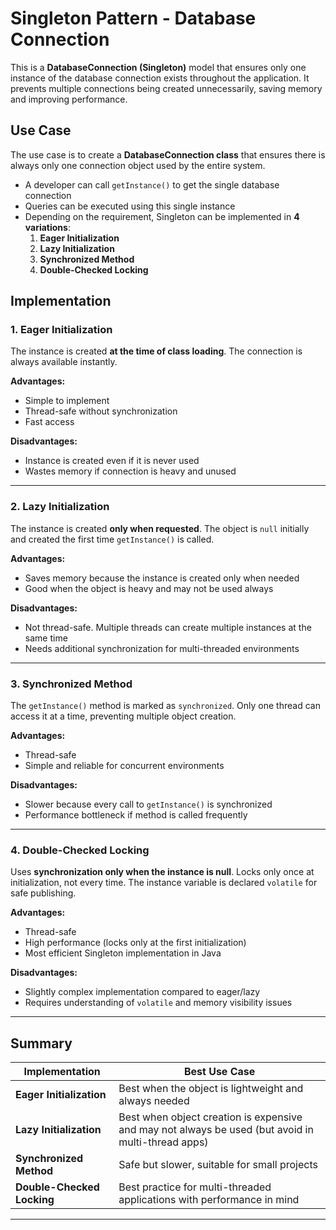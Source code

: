 # Singleton Pattern - Database Connection 

This is a **DatabaseConnection (Singleton)** model that ensures only one instance of the database connection exists throughout the application. It prevents multiple connections being created unnecessarily, saving memory and improving performance.

## Use Case

The use case is to create a **DatabaseConnection class** that ensures there is always only one connection object used by the entire system.

- A developer can call `getInstance()` to get the single database connection
- Queries can be executed using this single instance
- Depending on the requirement, Singleton can be implemented in **4 variations**:
    1. **Eager Initialization**
    2. **Lazy Initialization**
    3. **Synchronized Method**
    4. **Double-Checked Locking**

## Implementation

### 1. Eager Initialization

The instance is created **at the time of class loading**. The connection is always available instantly.

**Advantages:**
- Simple to implement
- Thread-safe without synchronization
- Fast access

**Disadvantages:**
- Instance is created even if it is never used
- Wastes memory if connection is heavy and unused

---

### 2. Lazy Initialization

The instance is created **only when requested**. The object is `null` initially and created the first time `getInstance()` is called.

**Advantages:**
- Saves memory because the instance is created only when needed
- Good when the object is heavy and may not be used always

**Disadvantages:**
- Not thread-safe. Multiple threads can create multiple instances at the same time
- Needs additional synchronization for multi-threaded environments

---

### 3. Synchronized Method

The `getInstance()` method is marked as `synchronized`. Only one thread can access it at a time, preventing multiple object creation.

**Advantages:**
- Thread-safe
- Simple and reliable for concurrent environments

**Disadvantages:**
- Slower because every call to `getInstance()` is synchronized
- Performance bottleneck if method is called frequently

---

### 4. Double-Checked Locking

Uses **synchronization only when the instance is null**. Locks only once at initialization, not every time. The instance variable is declared `volatile` for safe publishing.

**Advantages:**
- Thread-safe
- High performance (locks only at the first initialization)
- Most efficient Singleton implementation in Java

**Disadvantages:**
- Slightly complex implementation compared to eager/lazy
- Requires understanding of `volatile` and memory visibility issues

---

## Summary

| Implementation | Best Use Case |
|----------------|---------------|
| **Eager Initialization** | Best when the object is lightweight and always needed |
| **Lazy Initialization** | Best when object creation is expensive and may not always be used (but avoid in multi-thread apps) |
| **Synchronized Method** | Safe but slower, suitable for small projects |
| **Double-Checked Locking** | Best practice for multi-threaded applications with performance in mind |

---
